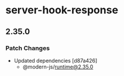 # server-hook-response

## 2.35.0

### Patch Changes

- Updated dependencies [d87a426]
  - @modern-js/runtime@2.35.0
